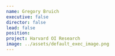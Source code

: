```yaml
---
name: Gregory Bruich
executive: false
director: false
lead: false
position:  
project: Harvard OI Research
image: ../assets/default_exec_image.png
---
```


